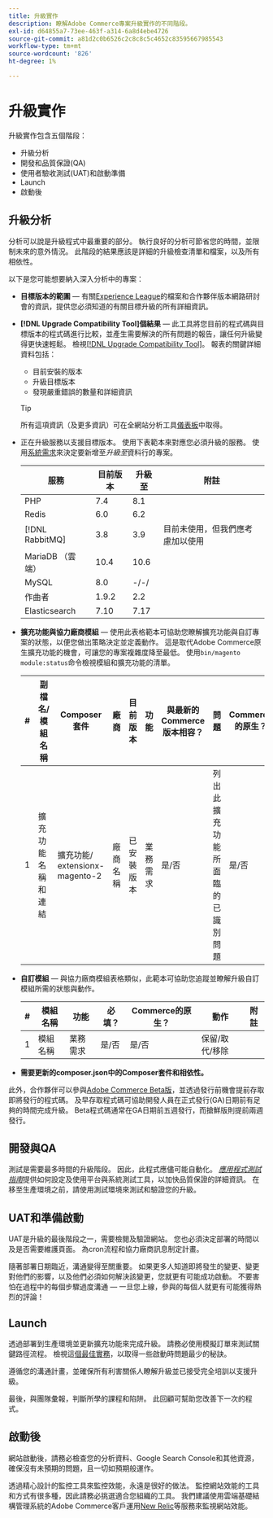 ```yaml
---
title: 升級實作
description: 瞭解Adobe Commerce專案升級實作的不同階段。
exl-id: d64855a7-73ee-463f-a314-6a8d4ebe4726
source-git-commit: a81d2c0b6526c2c8c8c5c4652c83595667985543
workflow-type: tm+mt
source-wordcount: '826'
ht-degree: 1%

---
```


# 升級實作

升級實作包含五個階段：

- 升級分析
- 開發和品質保證(QA)
- 使用者驗收測試(UAT)和啟動準備
- Launch
- 啟動後

## 升級分析

分析可以說是升級程式中最重要的部分。 執行良好的分析可節省您的時間，並限制未來的意外情況。 此階段的結果應該是詳細的升級檢查清單和檔案，以及所有相依性。

以下是您可能想要納入深入分析中的專案：

- **目標版本的範圍** — 有關[Experience League](../../release/release-notes/overview.md)的檔案和合作夥伴版本網路研討會的資訊，提供您必須知道的有關目標升級的所有詳細資訊。

- **[!DNL Upgrade Compatibility Tool]個結果** — 此工具將您目前的程式碼與目標版本的程式碼進行比較，並產生需要解決的所有問題的報告，讓任何升級變得更快速輕鬆。 檢視[[!DNL Upgrade Compatibility Tool]](../upgrade-compatibility-tool/overview.md)。 報表的關鍵詳細資料包括：

   - 目前安裝的版本
   - 升級目標版本
   - 發現嚴重錯誤的數量和詳細資訊

  >[!TIP]
  >
  >所有這項資訊（及更多資訊）可在全網站分析工具[儀表板](../../tools/site-wide-analysis-tool/dashboard.md)中取得。

- 正在升級服務以支援目標版本。 使用下表範本來對應您必須升級的服務。 使用[系統需求](../../installation/system-requirements.md)來決定要新增至&#x200B;_升級至_&#x200B;資料行的專案。


  | 服務 | 目前版本 | 升級至 | 附註 |
  |-----------------|-----------------|------------|----------------------------------------------------------|
  | PHP | 7.4 | 8.1 |                                                          |
  | Redis | 6.0 | 6.2 |                                                          |
  | [!DNL RabbitMQ] | 3.8 | 3.9 | 目前未使用，但我們應考慮加以使用 |
  | MariaDB （雲端） | 10.4 | 10.6 |                                                          |
  | MySQL | 8.0 | -/-/ |                                                          |
  | 作曲者 | 1.9.2 | 2.2 |                                                          |
  | Elasticsearch | 7.10 | 7.17 |                                                          |

- **擴充功能與協力廠商模組** — 使用此表格範本可協助您瞭解擴充功能與自訂專案的狀態，以便您做出策略決定並定義動作。 這是取代Adobe Commerce原生擴充功能的機會，可讓您的專案複雜度降至最低。 使用`bin/magento module:status`命令檢視模組和擴充功能的清單。

  | # | 副檔名/<br>模組名稱 | Composer套件 | 廠商 | 目前版本 | 功能 | 與最新的<br>Commerce版本相容？ | 問題 | Commerce的原生？ | 動作 | 附註 |
  |---|-----------------------------|------------------------------------|-------------|-------------------|-----------------------|---------------------------------------------|--------------------------------------------------|---------------------|-------------------------|-------|
  | 1 | 擴充功能名稱和連結 | 擴充功能/<br>extensionx-magento-2 | 廠商名稱 | 已安裝版本 | 業務需求 | 是/否 | 列出此擴充功能所面臨的已識別問題 | 是/否 | 保留/取代/<br>移除 |       |

- **自訂模組** — 與協力廠商模組表格類似，此範本可協助您追蹤並瞭解升級自訂模組所需的狀態與動作。

  | # | 模組名稱 | 功能 | 必填？ | Commerce的原生？ | 動作 | 附註 |
  |---|--------------|-----------------------|-----------|---------------------|---------------------|-------|
  | 1 | 模組名稱 | 業務需求 | 是/否 | 是/否 | 保留/取代/移除 |       |

- **需要更新的composer.json中的Composer套件和相依性。**

此外，合作夥伴可以參與[Adobe Commerce Beta版](../../release/beta.md)，並透過發行前機會提前存取即將發行的程式碼。 及早存取程式碼可協助開發人員在正式發行(GA)日期前有足夠的時間完成升級。 Beta程式碼通常在GA日期前五週發行，而搶鮮版則提前兩週發行。

## 開發與QA

測試是需要最多時間的升級階段。 因此，此程式應儘可能自動化。 _[應用程式測試指南](https://developer.adobe.com/commerce/testing/guide/)_&#x200B;提供如何設定及使用平台與系統測試工具，以加快品質保證的詳細資訊。 在移至生產環境之前，請使用測試環境來測試和驗證您的升級。

## UAT和準備啟動

UAT是升級的最後階段之一，需要檢閱及驗證網站。 您也必須決定部署的時間以及是否需要維護頁面。 為cron流程和協力廠商訊息制定計畫。

隨著部署日期臨近，溝通變得至關重要。 如果更多人知道即將發生的變更、變更對他們的影響，以及他們必須如何解決該變更，您就更有可能成功啟動。 不要害怕在過程中的每個步驟過度溝通 — 一旦您上線，參與的每個人就更有可能獲得熱烈的評論！

## Launch

透過部署到生產環境並更新擴充功能來完成升級。 請務必使用模擬訂單來測試關鍵路徑流程。 檢視這[個最佳實務](../prepare/best-practices.md)，以取得一些啟動時問題最少的秘訣。

遵循您的溝通計畫，並確保所有利害關係人瞭解升級並已接受完全培訓以支援升級。

最後，與團隊彙報，判斷所學的課程和陷阱。 此回顧可幫助您改善下一次的程式。

## 啟動後

網站啟動後，請務必檢查您的分析資料、Google Search Console和其他資源，確保沒有未預期的問題，且一切如預期般運作。

透過精心設計的監控工具來監控效能，永遠是很好的做法。 監控網站效能的工具和方式有很多種，因此請務必挑選適合您組織的工具。 我們建議使用雲端基礎結構管理系統的Adobe Commerce客戶運用[New Relic](https://experienceleague.adobe.com/docs/commerce-cloud-service/user-guide/monitor/new-relic/new-relic-service.html?lang=zh-Hant)等服務來監視網站效能。
